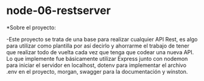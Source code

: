 # node-06-restserver

*Sobre el proyecto:

  -Este proyecto se trata de una base para realizar cualquier API Rest, es algo para utilizar como plantilla por así decirlo y ahorrarme el trabajo de tener que realizar          todo de vuelta cada vez que tenga que codear una nueva API. 
  Lo que implemente fue básicamente utilizar Express junto con nodemon para iniciar el servidor en localhost, dotenv para implementar el archivo .env en el proyecto, morgan, swagger para la documentación y winston. 
